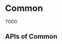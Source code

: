 # Common

TODO

## APIs of Common

```{doxygenclass} msgpack_rpc::common::MsgpackRPCException

```

```{doxygenclass} msgpack_rpc::common::Status

```

```{doxygenenum} msgpack_rpc::common::StatusCode

```

```{doxygenclass} msgpack_rpc::addresses::URI

```
